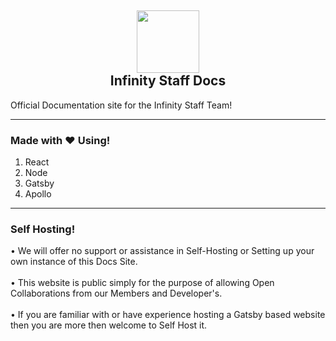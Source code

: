 <h2 align='center'>
  <img src="https://cdn.infinitybots.xyz/images/png/Infinity5.png" height='100px' width='100px' />
  <br> 
  Infinity Staff Docs
</h2>

<p>
 Official Documentation site for the Infinity Staff Team!
</p>

<hr />

<h3>
Made with ❤️ Using!
</h3>
<ol>
  <li>React</li>
  <li>Node</li>
  <li>Gatsby</li>
  <li>Apollo</li>
</ol>

<hr />

<h3>Self Hosting!</h3>
<p>
 • We will offer no support or assistance in Self-Hosting or Setting up your own instance of this Docs Site.
<br /><br />
 • This website is public simply for the purpose of allowing Open Collaborations from our Members and Developer's.
<br /><br />
 • If you are familiar with or have experience hosting a Gatsby based website then you are more then welcome to Self Host it.
</p>
